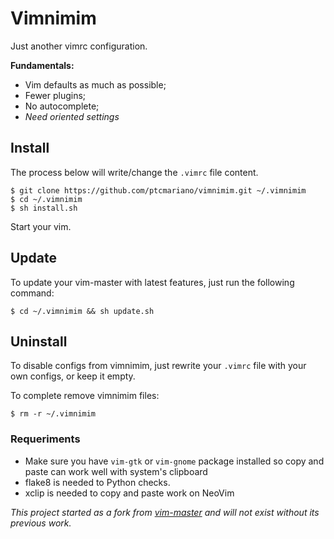 # Vimnimim

Just another vimrc configuration.

**Fundamentals:**
* Vim defaults as much as possible;
* Fewer plugins;
* No autocomplete;
* *Need oriented settings*

## Install

The process below will write/change the `.vimrc` file content.

```
$ git clone https://github.com/ptcmariano/vimnimim.git ~/.vimnimim
$ cd ~/.vimnimim
$ sh install.sh
```
Start your vim.

## Update
To update your vim-master with latest features, just run the following command:

```
$ cd ~/.vimnimim && sh update.sh
```

## Uninstall
To disable configs from vimnimim, just rewrite your `.vimrc` file with your own
configs, or keep it empty.

To complete remove vimnimim files:
```
$ rm -r ~/.vimnimim
```

### Requeriments
* Make sure you have `vim-gtk` or `vim-gnome` package installed so copy and
  paste can work well with system's clipboard
* flake8 is needed to Python checks.
* xclip is needed to copy and paste work on NeoVim


*This project started as a fork from
[vim-master](https://github.com/cacarrara/vimnimum) and will not exist
without its previous work.*
